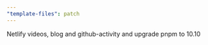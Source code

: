 ```yaml
---
"template-files": patch
---
```


Netlify videos, blog and github-activity and upgrade pnpm to 10.10

